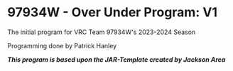 # 97934W - Over Under Program: V1

The initial program for VRC Team 97934W's 2023-2024 Season

Programming done by Patrick Hanley

***This program is based upon the JAR-Template created by Jackson Area***
